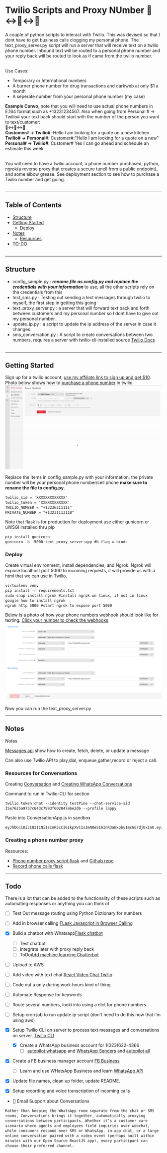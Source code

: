 # Twilio Scripts and Proxy NUmber 📱↔️👻↔️📱
A couple of python scripts to interact with Twilio. This was devised so that I dont have to get business calls clogging my personal phone. The text_proxy_server.py script will run a server that will receive text on a twilio phone number. Inbound text will be routed to a personal phone number and your reply back will be routed to look as if came from the twilio number. <br><br>

Use Cases:
* Temporary or International numbers 
* A burner phone number for drug transactions and darkweb at only $1 a month
* A seperate number from your personal phone number (my case)


<b>Example Convo</b>, note that you will need to use actual phone numbers in E.164 format such as +13231234567. Also when going from Personal # -> Twilio# your text back should start with the number of the person you want to text/customer:
<br>📱↔️👻↔️📱<br>
<b>Customer# -> Twilio#</b>: Hello I am looking for a quote on a new kitchen <br>
<b>Twilio# -> Personal</b>#: Customer#:"Hello I am looking for a quote on a new" <br>
<b>Personal# -> Twilio#</b>: Customer# Yes I can go ahead and schedule an estimate this week. <br><br>

You will need to have a twilio account, a phone number purchased, python, ngrok(a reverse proxy that creates a secure tunell from a public endpoint), and some elbow grease. See deployment section to see how to purchase a Twilio number and get going. <br><br>

---
## Table of Contents
* [Structure](#Structure) 
* [Getting Started](#getting-started)
  * [Deploy](#deploy)
* [Notes](#notes)
  * [Resources](#resources)
* [TO-DO](#todo)
<br><br>

---
## Structure
* config_sample.py : <b><i>rename file as config.py and replace the credentials with your information </b></i> to use, all the other scripts rely on the credentials from this
* test_sms.py : Testing out sending a text messages through twilio to myself, the first step in getting this going
* text_proxy_server.py : a server that will forward text back and forth between customers and my personal number so I dont have to give out my personal number. 
* update_ip.py : a script to update the ip address of the server in case it changes
* sms_conversation.py : A script to create conversations between two numbers, requires a server with twilio-cli installed source [Twilio Docs](https://www.twilio.com/docs/conversations/quickstart) 
<br><br>

---
## Getting Started

Sign up for a twilio account, [use my affiliate link to sign up and get $10](www.twilio.com/referral/T0noIv). Photo below shows how to [purchase a phone number](https://www.twilio.com/console/phone-numbers/search) in twilio
![](./static/images/buy-number.gif)

Replace the items in config_sample.py with your information, the private number will be your personal phone number/cell phone <b> make sure to rename the file to config.py</b>. 
```
twilio_sid = 'XXXXXXXXXXXXX'
twilio_token = 'XXXXXXXXXXXX'
TWILIO_NUMBER = "+13236211111"
PRIVATE_NUMBER = "+13231113118"
```

Note that flask is for production for deployment use either gunicorn or uWSGI installed thru pip
```
pip install gunicorn
gunicorn -b :5000 text_proxy_server:app #b flag = binds
```

### Deploy 
Create virtual environment, install dependencies, and Ngrok. Ngrok will expose localhost port 5000 to incoming requests, it will provide us with a html that we can use in Twilio. 
```
virtualenv venv
pip install -r requirements.txt
sudo snap install ngrok #install ngrok on linux, if not in linux google how to install ngrok
ngrok http 5000 #start ngrok to expose port 5000
```

Below is a photo of how your phone numbers webhook should look like for texting. [Click your number to check the webhooks](https://www.twilio.com/console/phone-numbers/incoming)
![](./static/images/webhook-setup.png)

Now you can run the text_proxy_server.py


---
## Notes
Notes

[Messages api](https://www.twilio.com/docs/sms/api/message-resource#create-a-message-resource) show how to create, fetch, delete, or update a message

Can also use Twilio API to play,dial, enqueue,gather,record or reject a call. 

### Resources for Conversations
Creating [Conversation](https://www.twilio.com/docs/conversations/quickstart?code-sample=code-create-your-first-conversation&code-language=Node.js&code-sdk-version=3.x) and [Creating WhatsApp Conversations](https://www.twilio.com/docs/conversations/using-whatsapp-conversations)


Command to run in Twilio-CLI for section 
```
twilio token:chat --identity testPine --chat-service-sid ISe762ba9737c643c7993f602847ebe2d6 --profile lappy

```

Paste into ConversationApp.js in sandbox
```
eyJhbGciOiJIUzI1NiIsInR5cCI6IkpXVCIsImN0eSI6InR3aWxpby1mcGE7dj0xIn0.eyJqdGkiOiJTSzA5YWM1NzVjYWFhOTM4MDhkYTMyZTg4YmI2ZmUwNzJjLTE2MjAyNTgzNDYiLCJncmFudHMiOnsiaWRlbnRpdHkiOiJ0ZXN0UGluZSIsImNoYXQiOnsic2VydmljZV9zaWQiOiJJU2U3NjJiYTk3MzdjNjQzYzc5OTNmNjAyODQ3ZWJlMmQ2In19LCJpYXQiOjE2MjAyNTgzNDYsImV4cCI6MTYyMDI2MTk0NiwiaXNzIjoiU0swOWFjNTc1Y2FhYTkzODA4ZGEzMmU4OGJiNmZlMDcyYyIsInN1YiI6IkFDMjhkMGM0MmQzMGY2YzJiYTE1YzA5NGQyZDZiYjMwMTUifQ.jhQPnYhIRs2cXDbcixBF0NeeImflx1VZa_msVSNFLcY
```

### Creating a phone number proxy
Resources:
* [Phone number proxy script flask](https://www.twilio.com/blog/2018/02/phone-number-forward-mask-python-flask.html) and [Github repo](https://github.com/npentrel/twilio-ghost)
* [Record phone calls flask](https://www.twilio.com/blog/transcribe-voice-message-twilio-python-flask)
---
## Todo
There is a lot that can be added to the functionality of these scripts such as automating responses or anything you can think of
* [ ] Test Out message routing using Python Dictionary for numbers
* [ ] Add in browser calling [FLask Javascript in Browser Calling](https://www.twilio.com/blog/make-receive-phone-calls-browser-twilio-programmable-voice-python-javascript)
* [x] Build a chatbot with Whatsapp[Flask chatbot ](https://www.twilio.com/blog/build-a-whatsapp-chatbot-with-python-flask-and-twilio)
  * [ ] Test chatbot
  * [ ] Integrate later with proxy reply back
  * [ ] ToDo[Add machine learning Chatterbot](https://github.com/gunthercox/ChatterBot)
* [ ] Upload to AWS
* [ ] Add video with text chat [React Video Chat Twilio](https://www.twilio.com/blog/open-source-video-chat-app-reactjs-conversations-api)
* [ ] Code out a only during work hours kind of thing 
* [ ] Automate Response for keywords
* [ ] Route several numbers, looki into using a dict for phone numbers.
* [ ] Setup cron job to run update ip script (don't need to do this now that i'm using aws)
* [x] Setup Twilio CLI on server to process text messages and conversations on server. [Twilio CLI](https://www.twilio.com/docs/twilio-cli/quickstart)
  * [x] Create a WhatsApp business account for 1(323)622-4366
    * [ ] [autopilot whatsapp](https://www.twilio.com/docs/autopilot/channels/whatsapp) and [WhatsApp Senders](https://www.twilio.com/console/sms/whatsapp/senders) and [autopilot all](https://www.twilio.com/docs/autopilot/channels) 
* [x] Create a FB business manager account [FB Business](https://business.facebook.com/overview)
  * [ ] Learn and use WHatsApp Business and learn [WhatsApp API](https://www.twilio.com/docs/whatsapp/api)
* [x] Update file names, clean up folder, update README.
* [x] Setup recording and voice transcription of incoming calls


* [] Email Support about Conversations
```
Rather than keeping the WhatsApp room separate from the chat or SMS rooms, Conversations brings it together, automatically proxying conversations between participants. Whether it’s a customer care scenario where agents and employees field inquiries over webchat, while consumers respond over SMS or WhatsApp, in-app chat, or a large online conversation paired with a video event (perhaps built within minutes with our Open Source ReactJS app), every participant can choose their preferred channel. 
```